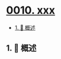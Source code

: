 # [0010. xxx](https://github.com/Tdahuyou/TNotes.leetcode/tree/main/notes/0010.%20xxx)

<!-- region:toc -->

- [1. 📝 概述](#1--概述)

<!-- endregion:toc -->

## 1. 📝 概述
